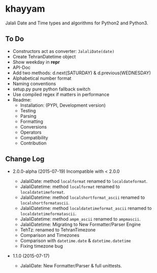 khayyam
=======

Jalali Date and Time types and algorithms for Python2 and Python3.

To Do
----------

  * Constructors act as converter: `JalaliDate(date)`
  * Create TehranDatetime object
  * Show weekday in __repr__
  * API-Doc
  * Add two methods: d.next(SATURDAY) & d.previous(WEDNESDAY)
  * Alphabetical number format
  * Naming conventions
  * setup.py pure python fallback switch
  * Use compiled regex if matters in performance
  * Readme:
    * Installation: (PYPI, Development version)
    * Testing
    * Parsing
    * Formatting
    * Conversions
    * Operators
    * Compatibility
    * Contribution
  

Change Log
----------

  * 2.0.0-alpha (2015-07-19) Incompatible with < 2.0.0
    * JalaliDate: method `localformat` renamed to `localdateformat`.
    * JalaliDatetime: method `localformat` renamed to `localdatetimeformat`.
    * JalaliDatetime: method `localshortformat_ascii` renamed to `localshortformatascii`.
    * JalaliDatetime: method `localdatetimeformat_ascii` renamed to `localdatetimeformatascii`.
    * JalaliDatetime: method `ampm_ascii` renamed to `ampmascii`.
    * JalaliDatetime: Migrating to New Formatter/Parser Engine
    * TehTz: renamed to TehranTimezone
    * Comparison and Timezones
    * Comparison with `datetime.date` & `datetime.datetime`
    * Fixing timezone bug
    
  * 1.1.0 (2015-07-17)
    * JalaliDate: New Formatter/Parser & full unittests.
    